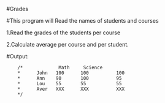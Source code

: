 #Grades

#This program will Read the names of students and courses

 1.Read the grades of the students per course
 
 2.Calculate average per course and per student.
   
   #Output:
   
        /*             Math     Science
        *      John   100      100          100
        *      Ann    90       100          95
        *      Lou    55       55           55
        *      Aver   XXX      XXX          XXX
        */
